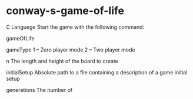 # conway-s-game-of-life
C Languege
Start the game with the following command:

gameOfLife <gameType> <n> <initialSetup> <generations>
  
gameType
1 – Zero player mode
2 – Two player mode

n
The length and height of the board to create

initialSetup
Absolute path to a file containing a description of a game initial setup

generations
The number of
